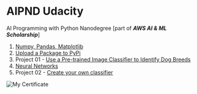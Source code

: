 # AIPND Udacity
AI Programming with Python Nanodegree [part of ***AWS AI & ML Scholarship***]

1. [Numpy, Pandas, Matplotlib](https://github.com/jrreda/AIPND-Udacity/tree/main/Numpy%2C%20Pandas%2C%20Matplotlib)  
2. [Upload a Package to PyPi](https://github.com/jrreda/Udacity/tree/master/DSND/05%20-%20Software%20Engineering/4-%20Upload%20a%20Package%20to%20PyPi)  
3. Project 01 - [Use a Pre-trained Image Classifier to Identify Dog Breeds](https://github.com/jrreda/AIPND-Udacity/tree/main/Project%2001%20-%20Use%20a%20Pre-trained%20Image%20Classifier%20to%20Identify%20Dog%20Breeds)
4. [Neural Networks](https://github.com/jrreda/AIPND-Udacity/tree/main/Neural%20Networks)
5. Project 02 - [Create your own classifier](https://github.com/jrreda/AIPND-Udacity/tree/main/Project%2002%20-%20Create%20your%20own%20classifier)


<img src = "https://github.com/jrreda/AIPND-Udacity/blob/main/certificate.svg" alt="My Certificate"/>
